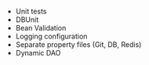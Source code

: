- Unit tests
- DBUnit
- Bean Validation
- Logging configuration
- Separate property files (Git, DB, Redis)
- Dynamic DAO
